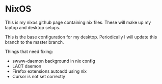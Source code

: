 # NixOS

This is my nixos github page containing nix files. These will make up my laptop and desktop setups.

This is the base configuration for my desktop. Periodically I will update this branch to the master branch.

Things that need fixing:
* swww-daemon background in nix config
* LACT daemon
* Firefox extensions autoadd using nix
* Cursor is not set correctly
